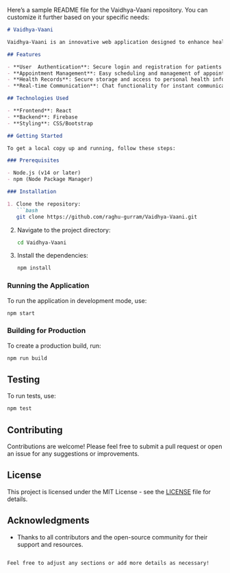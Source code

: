 Here’s a sample README file for the Vaidhya-Vaani repository. You can customize it further based on your specific needs:

```markdown
# Vaidhya-Vaani

Vaidhya-Vaani is an innovative web application designed to enhance healthcare communication between patients and medical professionals. The platform provides a user-friendly interface for scheduling appointments, accessing medical advice, and managing health records.

## Features

- **User  Authentication**: Secure login and registration for patients and doctors.
- **Appointment Management**: Easy scheduling and management of appointments.
- **Health Records**: Secure storage and access to personal health information.
- **Real-time Communication**: Chat functionality for instant communication between patients and doctors.

## Technologies Used

- **Frontend**: React
- **Backend**: Firebase
- **Styling**: CSS/Bootstrap

## Getting Started

To get a local copy up and running, follow these steps:

### Prerequisites

- Node.js (v14 or later)
- npm (Node Package Manager)

### Installation

1. Clone the repository:
   ```bash
   git clone https://github.com/raghu-gurram/Vaidhya-Vaani.git
   ```
2. Navigate to the project directory:
   ```bash
   cd Vaidhya-Vaani
   ```
3. Install the dependencies:
   ```bash
   npm install
   ```

### Running the Application

To run the application in development mode, use:
```bash
npm start
```

### Building for Production

To create a production build, run:
```bash
npm run build
```

## Testing

To run tests, use:
```bash
npm test
```

## Contributing

Contributions are welcome! Please feel free to submit a pull request or open an issue for any suggestions or improvements.

## License

This project is licensed under the MIT License - see the [LICENSE](LICENSE) file for details.

## Acknowledgments

- Thanks to all contributors and the open-source community for their support and resources.
```

Feel free to adjust any sections or add more details as necessary!
